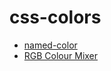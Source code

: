# css-colors

- [named-color](https://developer.mozilla.org/en-US/docs/Web/CSS/named-color)
- [RGB Colour Mixer](https://www.csfieldguide.org.nz/en/interactives/rgb-mixer/)

